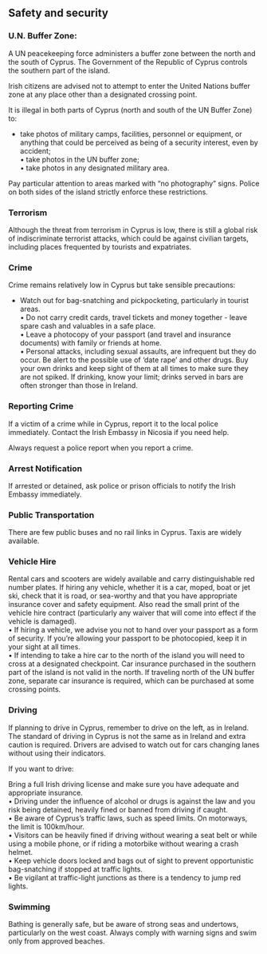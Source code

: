 ## Safety and security

### **U.N. Buffer Zone:**

A UN peacekeeping force administers a buffer zone between the north and the south of Cyprus. The Government of the Republic of Cyprus controls the southern part of the island.

Irish citizens are advised not to attempt to enter the United Nations buffer zone at any place other than a designated crossing point.

It is illegal in both parts of Cyprus (north and south of the UN Buffer Zone) to:

* take photos of military camps, facilities, personnel or equipment, or anything that could be perceived as being of a security interest, even by accident;  
  • take photos in the UN buffer zone;  
  • take photos in any designated military area.

Pay particular attention to areas marked with “no photography” signs. Police on both sides of the island strictly enforce these restrictions.

### **Terrorism**

Although the threat from terrorism in Cyprus is low, there is still a global risk of indiscriminate terrorist attacks, which could be against civilian targets, including places frequented by tourists and expatriates.

### **Crime**

Crime remains relatively low in Cyprus but take sensible precautions:

* Watch out for bag-snatching and pickpocketing, particularly in tourist areas.  
  • Do not carry credit cards, travel tickets and money together - leave spare cash and valuables in a safe place.  
  • Leave a photocopy of your passport (and travel and insurance documents) with family or friends at home.  
  • Personal attacks, including sexual assaults, are infrequent but they do occur. Be alert to the possible use of ‘date rape’ and other drugs. Buy your own drinks and keep sight of them at all times to make sure they are not spiked. If drinking, know your limit; drinks served in bars are often stronger than those in Ireland.

### **Reporting Crime**

If a victim of a crime while in Cyprus, report it to the local police immediately. Contact the Irish Embassy in Nicosia if you need help.

Always request a police report when you report a crime.

### **Arrest Notification**

If arrested or detained, ask police or prison officials to notify the Irish Embassy immediately.

### **Public Transportation**

There are few public buses and no rail links in Cyprus. Taxis are widely available.

### **Vehicle Hire**

Rental cars and scooters are widely available and carry distinguishable red number plates. If hiring any vehicle, whether it is a car, moped, boat or jet ski, check that it is road, or sea-worthy and that you have appropriate insurance cover and safety equipment. Also read the small print of the vehicle hire contract (particularly any waiver that will come into effect if the vehicle is damaged).  
• If hiring a vehicle, we advise you not to hand over your passport as a form of security. If you’re allowing your passport to be photocopied, keep it in your sight at all times.  
• If intending to take a hire car to the north of the island you will need to cross at a designated checkpoint. Car insurance purchased in the southern part of the island is not valid in the north. If traveling north of the UN buffer zone, separate car insurance is required, which can be purchased at some crossing points.

### **Driving**

If planning to drive in Cyprus, remember to drive on the left, as in Ireland. The standard of driving in Cyprus is not the same as in Ireland and extra caution is required. Drivers are advised to watch out for cars changing lanes without using their indicators.

If you want to drive:

Bring a full Irish driving license and make sure you have adequate and appropriate insurance.  
• Driving under the influence of alcohol or drugs is against the law and you risk being detained, heavily fined or banned from driving if caught.  
• Be aware of Cyprus’s traffic laws, such as speed limits. On motorways, the limit is 100km/hour.  
• Visitors can be heavily fined if driving without wearing a seat belt or while using a mobile phone, or if riding a motorbike without wearing a crash helmet.  
• Keep vehicle doors locked and bags out of sight to prevent opportunistic bag-snatching if stopped at traffic lights.  
• Be vigilant at traffic-light junctions as there is a tendency to jump red lights.

### **Swimming**

Bathing is generally safe, but be aware of strong seas and undertows, particularly on the west coast. Always comply with warning signs and swim only from approved beaches.